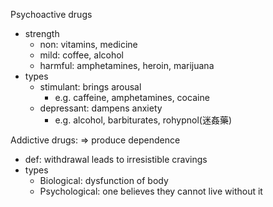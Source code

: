 
Psychoactive drugs
- strength
	- non: vitamins, medicine
	- mild: coffee, alcohol
	- harmful: amphetamines, heroin, marijuana
- types
	- stimulant: brings arousal
		- e.g. caffeine, amphetamines, cocaine
	- depressant: dampens anxiety
		- e.g. alcohol, barbiturates, rohypnol(迷姦藥)

Addictive drugs: 
=> produce dependence
- def: withdrawal leads to irresistible cravings
- types
	- Biological: dysfunction of body
	- Psychological: 
	  one believes they cannot live without it